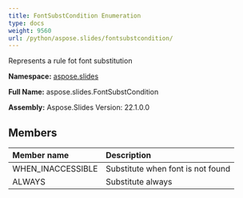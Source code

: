 ```yaml
---
title: FontSubstCondition Enumeration
type: docs
weight: 9560
url: /python/aspose.slides/fontsubstcondition/
---
```


Represents a rule fot font substitution

**Namespace:** [aspose.slides](/python/aspose.slides/)

**Full Name:** aspose.slides.FontSubstCondition

**Assembly:**  Aspose.Slides Version: 22.1.0.0

## **Members**
|**Member name**|**Description**|
| :- | :- |
|WHEN_INACCESSIBLE|Substitute when font is not found|
|ALWAYS|Substitute always|
